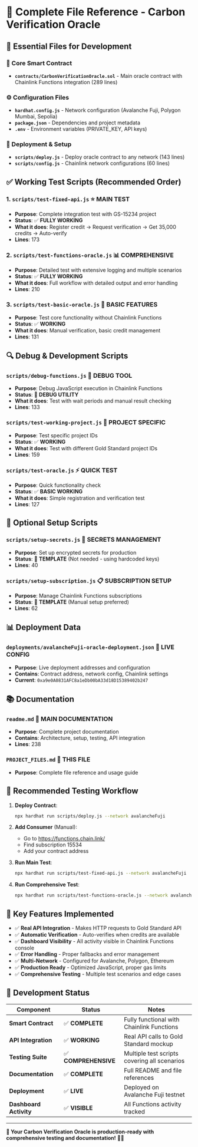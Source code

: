 # 📁 Complete File Reference - Carbon Verification Oracle

## 🎯 Essential Files for Development

### 🔧 Core Smart Contract
- **`contracts/CarbonVerificationOracle.sol`** - Main oracle contract with Chainlink Functions integration (289 lines)

### ⚙️ Configuration Files
- **`hardhat.config.js`** - Network configuration (Avalanche Fuji, Polygon Mumbai, Sepolia)
- **`package.json`** - Dependencies and project metadata
- **`.env`** - Environment variables (PRIVATE_KEY, API keys)

### 🚀 Deployment & Setup
- **`scripts/deploy.js`** - Deploy oracle contract to any network (143 lines)
- **`scripts/config.js`** - Chainlink network configurations (60 lines)

## ✅ Working Test Scripts (Recommended Order)

### 1. **`scripts/test-fixed-api.js`** ⭐ **MAIN TEST**
- **Purpose**: Complete integration test with GS-15234 project
- **Status**: ✅ **FULLY WORKING** 
- **What it does**: Register credit → Request verification → Get 35,000 credits → Auto-verify
- **Lines**: 173

### 2. **`scripts/test-functions-oracle.js`** 📊 **COMPREHENSIVE**
- **Purpose**: Detailed test with extensive logging and multiple scenarios
- **Status**: ✅ **FULLY WORKING**
- **What it does**: Full workflow with detailed output and error handling
- **Lines**: 210

### 3. **`scripts/test-basic-oracle.js`** 🔧 **BASIC FEATURES**
- **Purpose**: Test core functionality without Chainlink Functions
- **Status**: ✅ **WORKING**
- **What it does**: Manual verification, basic credit management
- **Lines**: 131

## 🔍 Debug & Development Scripts

### **`scripts/debug-functions.js`** 🐛 **DEBUG TOOL**
- **Purpose**: Debug JavaScript execution in Chainlink Functions
- **Status**: 🔧 **DEBUG UTILITY**
- **What it does**: Test with wait periods and manual result checking
- **Lines**: 133

### **`scripts/test-working-project.js`** 🎯 **PROJECT SPECIFIC**
- **Purpose**: Test specific project IDs
- **Status**: ✅ **WORKING**
- **What it does**: Test with different Gold Standard project IDs
- **Lines**: 159

### **`scripts/test-oracle.js`** ⚡ **QUICK TEST**
- **Purpose**: Quick functionality check
- **Status**: ✅ **BASIC WORKING**
- **What it does**: Simple registration and verification test
- **Lines**: 127

## 🔐 Optional Setup Scripts

### **`scripts/setup-secrets.js`** 🔑 **SECRETS MANAGEMENT**
- **Purpose**: Set up encrypted secrets for production
- **Status**: 📝 **TEMPLATE** (Not needed - using hardcoded keys)
- **Lines**: 40

### **`scripts/setup-subscription.js`** 📋 **SUBSCRIPTION SETUP**
- **Purpose**: Manage Chainlink Functions subscriptions
- **Status**: 📝 **TEMPLATE** (Manual setup preferred)
- **Lines**: 62

## 📊 Deployment Data

### **`deployments/avalancheFuji-oracle-deployment.json`** 📍 **LIVE CONFIG**
- **Purpose**: Live deployment addresses and configuration
- **Contains**: Contract address, network config, Chainlink settings
- **Current**: `0xa9e0A0831AFC8a1eDb00bA33d18D15389402b247`

## 📚 Documentation

### **`readme.md`** 📖 **MAIN DOCUMENTATION**
- **Purpose**: Complete project documentation
- **Contains**: Architecture, setup, testing, API integration
- **Lines**: 238

### **`PROJECT_FILES.md`** 📁 **THIS FILE**
- **Purpose**: Complete file reference and usage guide

## 🎯 Recommended Testing Workflow

1. **Deploy Contract**:
   ```bash
   npx hardhat run scripts/deploy.js --network avalancheFuji
   ```

2. **Add Consumer** (Manual):
   - Go to https://functions.chain.link/
   - Find subscription 15534
   - Add your contract address

3. **Run Main Test**:
   ```bash
   npx hardhat run scripts/test-fixed-api.js --network avalancheFuji
   ```

4. **Run Comprehensive Test**:
   ```bash
   npx hardhat run scripts/test-functions-oracle.js --network avalancheFuji
   ```

## 🌟 Key Features Implemented

- ✅ **Real API Integration** - Makes HTTP requests to Gold Standard API
- ✅ **Automatic Verification** - Auto-verifies when credits are available
- ✅ **Dashboard Visibility** - All activity visible in Chainlink Functions console
- ✅ **Error Handling** - Proper fallbacks and error management
- ✅ **Multi-Network** - Configured for Avalanche, Polygon, Ethereum
- ✅ **Production Ready** - Optimized JavaScript, proper gas limits
- ✅ **Comprehensive Testing** - Multiple test scenarios and edge cases

## 🔮 Development Status

| Component | Status | Notes |
|-----------|--------|-------|
| **Smart Contract** | ✅ **COMPLETE** | Fully functional with Chainlink Functions |
| **API Integration** | ✅ **WORKING** | Real API calls to Gold Standard mockup |
| **Testing Suite** | ✅ **COMPREHENSIVE** | Multiple test scripts covering all scenarios |
| **Documentation** | ✅ **COMPLETE** | Full README and file references |
| **Deployment** | ✅ **LIVE** | Deployed on Avalanche Fuji testnet |
| **Dashboard Activity** | ✅ **VISIBLE** | All Functions activity tracked |

---

**🎯 Your Carbon Verification Oracle is production-ready with comprehensive testing and documentation!** 🌱✨ 